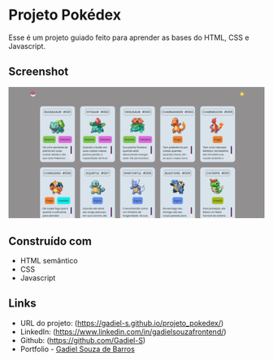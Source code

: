 # Projeto Pokédex

Esse é um projeto guiado feito para aprender as bases do HTML, CSS e Javascript.

## Screenshot

![](./src/images/capa-projeto-pokedex.jpeg)

## Construído com

- HTML semântico
- CSS
- Javascript

## Links

- URL do projeto: (https://gadiel-s.github.io/projeto_pokedex/)
- LinkedIn: (https://www.linkedin.com/in/gadielsouzafrontend/)
- Github: (https://github.com/Gadiel-S)
- Portfolio - [Gadiel Souza de Barros](https://gadiel-s.github.io/meu-portfolio/)
